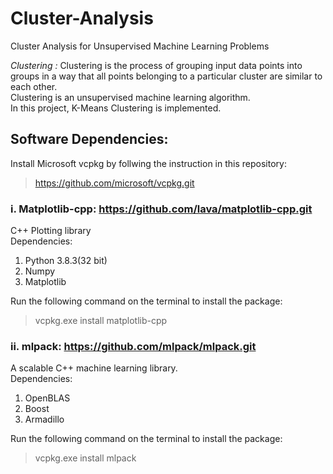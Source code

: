 # Cluster-Analysis
Cluster Analysis for Unsupervised Machine Learning Problems

*Clustering :* 
  Clustering is the process of grouping input data points into groups in a way that all
points belonging to a particular cluster are similar to each other.<br>
  Clustering is an unsupervised machine learning algorithm.<br>
  In this project, K-Means Clustering is implemented.<br>
  
## Software Dependencies:

Install Microsoft vcpkg by follwing the instruction in this repository: <br>
> https://github.com/microsoft/vcpkg.git

### i. Matplotlib-cpp: https://github.com/lava/matplotlib-cpp.git
C++ Plotting library <br>
Dependencies:
  1. Python 3.8.3(32 bit)
  2. Numpy
  3. Matplotlib
  
Run the following command on the terminal to install the package:<br>
> vcpkg.exe install matplotlib-cpp

### ii. mlpack: https://github.com/mlpack/mlpack.git
A scalable C++ machine learning library.<br>
Dependencies:
  1. OpenBLAS
  2. Boost
  3. Armadillo
  
Run the following command on the terminal to install the package:<br>
> vcpkg.exe install mlpack

